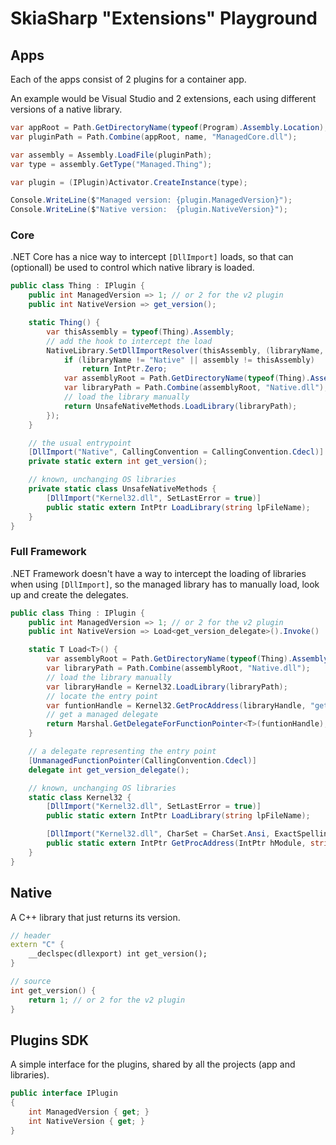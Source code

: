 # SkiaSharp "Extensions" Playground

## Apps

Each of the apps consist of 2 plugins for a container app.

An example would be Visual Studio and 2 extensions, each using different versions of a native library.

```csharp
var appRoot = Path.GetDirectoryName(typeof(Program).Assembly.Location);
var pluginPath = Path.Combine(appRoot, name, "ManagedCore.dll");

var assembly = Assembly.LoadFile(pluginPath);
var type = assembly.GetType("Managed.Thing");

var plugin = (IPlugin)Activator.CreateInstance(type);

Console.WriteLine($"Managed version: {plugin.ManagedVersion}");
Console.WriteLine($"Native version:  {plugin.NativeVersion}");
```

### Core

.NET Core has a nice way to intercept `[DllImport]` loads, so that can (optionall) be used to control which native library is loaded.

```csharp
public class Thing : IPlugin {
    public int ManagedVersion => 1; // or 2 for the v2 plugin
    public int NativeVersion => get_version();

    static Thing() {
        var thisAssembly = typeof(Thing).Assembly;
        // add the hook to intercept the load
        NativeLibrary.SetDllImportResolver(thisAssembly, (libraryName, assembly, searchPath) => {
            if (libraryName != "Native" || assembly != thisAssembly)
                return IntPtr.Zero;
            var assemblyRoot = Path.GetDirectoryName(typeof(Thing).Assembly.Location);
            var libraryPath = Path.Combine(assemblyRoot, "Native.dll");
            // load the library manually
            return UnsafeNativeMethods.LoadLibrary(libraryPath);
        });
    }

    // the usual entrypoint
    [DllImport("Native", CallingConvention = CallingConvention.Cdecl)]
    private static extern int get_version();

    // known, unchanging OS libraries
    private static class UnsafeNativeMethods {
        [DllImport("Kernel32.dll", SetLastError = true)]
        public static extern IntPtr LoadLibrary(string lpFileName);
    }
}
```

### Full Framework

.NET Framework doesn't have a way to intercept the loading of libraries when using `[DllImport]`, so the managed library has to manually load, look up and create the delegates.

```csharp
public class Thing : IPlugin {
    public int ManagedVersion => 1; // or 2 for the v2 plugin
    public int NativeVersion => Load<get_version_delegate>().Invoke()

    static T Load<T>() {
        var assemblyRoot = Path.GetDirectoryName(typeof(Thing).Assembly.Location);
        var libraryPath = Path.Combine(assemblyRoot, "Native.dll");
        // load the library manually
        var libraryHandle = Kernel32.LoadLibrary(libraryPath);
        // locate the entry point
        var funtionHandle = Kernel32.GetProcAddress(libraryHandle, "get_version");
        // get a managed delegate
        return Marshal.GetDelegateForFunctionPointer<T>(funtionHandle);
    }

    // a delegate representing the entry point
    [UnmanagedFunctionPointer(CallingConvention.Cdecl)]
    delegate int get_version_delegate();

    // known, unchanging OS libraries
    static class Kernel32 {
        [DllImport("Kernel32.dll", SetLastError = true)]
        public static extern IntPtr LoadLibrary(string lpFileName);

        [DllImport("Kernel32.dll", CharSet = CharSet.Ansi, ExactSpelling = true, SetLastError = true)]
        public static extern IntPtr GetProcAddress(IntPtr hModule, string lpProcName);
    }
}
```

## Native

A C++ library that just returns its version.

```cpp
// header
extern "C" {
	__declspec(dllexport) int get_version();
}

// source
int get_version() {
	return 1; // or 2 for the v2 plugin
}
```

## Plugins SDK

A simple interface for the plugins, shared by all the projects (app and libraries).

```csharp
public interface IPlugin
{
    int ManagedVersion { get; }
    int NativeVersion { get; }
}
```